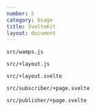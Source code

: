 ```yaml
---
number: 5
category: Usage
title: SvelteKit
layout: document
---
```


<script>
import WAMPSSnippet from './wamps.md'
import LayoutJSSnippet from './layout-js.md'
import LayoutSvelteSnippet from './layout-svelte.md'
import SubscriberSnippet from './subscriber.md'
import PublisherSnippet from './publisher.md'
</script>

`src/wamps.js`

<WAMPSSnippet />

`src/+layout.js`

<LayoutJSSnippet />

`src/+layout.svelte`

<LayoutSvelteSnippet />

`src/subscriber/+page.svelte`

<SubscriberSnippet />

`src/publisher/+page.svelte`

<PublisherSnippet />
